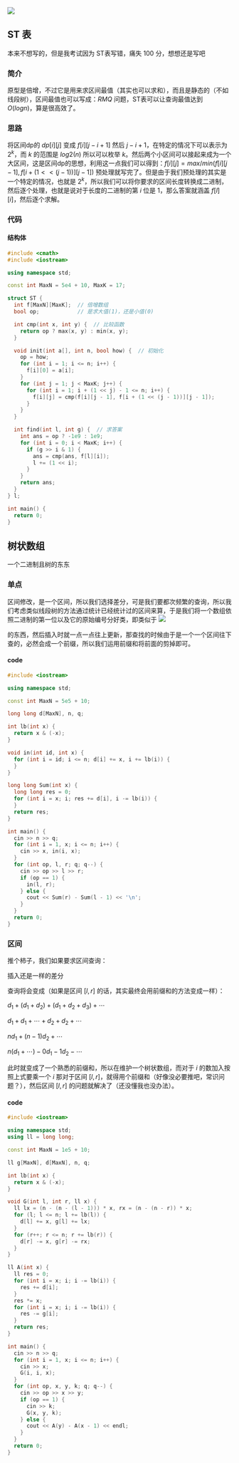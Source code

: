 ![](https://cache.yisu.com/upload/information/20200623/121/99783.gif)

## ST 表
本来不想写的，但是我考试因为 ST表写错，痛失 $100$ 分，想想还是写吧
### 简介
原型是倍增，不过它是用来求区间最值（其实也可以求和），而且是静态的（不如线段树），区间最值也可以写成：$RMQ$ 问题，ST表可以让查询最值达到 $O(logn)$，算是很高效了。
### 思路
将区间dp的 $dp[i][j]$ 变成 $f[i][j - i + 1]$ 然后
$j - i + 1$，在特定的情况下可以表示为 $2^k$，而 $k$ 的范围是 $log2(n)$ 所以可以枚举 $k$。然后两个小区间可以接起来成为一个大区间，这是区间dp的思想，利用这一点我们可以得到：$f[i][j] = max/min(f[i][j - 1], f[i + (1 << (j - 1))][j - 1])$ 预处理就写完了。但是由于我们预处理的其实是一个特定的情况，也就是 $2^k$，所以我们可以将你要求的区间长度转换成二进制，然后逐个处理，也就是说对于长度的二进制的第 $i$ 位是 $1$，那么答案就涵盖 $f[l][i]$，然后逐个求解。
### 代码
#### 结构体
```cpp
#include <cmath>
#include <iostream>

using namespace std;

const int MaxN = 5e4 + 10, MaxK = 17;

struct ST {
  int f[MaxN][MaxK];  // 倍增数组
  bool op;            // 是求大值(1)，还是小值(0)

  int cmp(int x, int y) {  // 比较函数
    return op ? max(x, y) : min(x, y);
  }

  void init(int a[], int n, bool how) {  // 初始化
    op = how;
    for (int i = 1; i <= n; i++) {
      f[i][0] = a[i];
    }
    for (int j = 1; j < MaxK; j++) {
      for (int i = 1; i + (1 << j) - 1 <= n; i++) {
        f[i][j] = cmp(f[i][j - 1], f[i + (1 << (j - 1))][j - 1]);
      }
    }
  }

  int find(int l, int g) {  // 求答案
    int ans = op ? -1e9 : 1e9;
    for (int i = 0; i < MaxK; i++) {
      if (g >> i & 1) {
        ans = cmp(ans, f[l][i]);
        l += (1 << i);
      }
    }
    return ans;
  }
} l;

int main() {
  return 0;
}
```
## 树状数组
一个二进制且树的东东
### 单点
区间修改，是一个区间，所以我们选择差分，可是我们要都次频繁的查询，所以我们考虑类似线段树的方法通过统计已经统计过的区间来算，于是我们将一个数组依照二进制的第一位以及它的原始编号分好类，即类似于
![](https://img2024.cnblogs.com/blog/2903414/202403/2903414-20240320223553187-956986045.png)

的东西，然后插入时就一点一点往上更新，那查找的时候由于是一个一个区间往下查的，必然会成一个前缀，所以我们运用前缀和将前面的剪掉即可。
#### code
```cpp
#include <iostream>

using namespace std;

const int MaxN = 5e5 + 10;

long long d[MaxN], n, q;

int lb(int x) {
  return x & (-x);
}

void in(int id, int x) {
  for (int i = id; i <= n; d[i] += x, i += lb(i)) {
  }
}

long long Sum(int x) {
  long long res = 0;
  for (int i = x; i; res += d[i], i -= lb(i)) {
  }
  return res;
}

int main() {
  cin >> n >> q;
  for (int i = 1, x; i <= n; i++) {
    cin >> x, in(i, x);
  }
  for (int op, l, r; q; q--) {
    cin >> op >> l >> r;
    if (op == 1) {
      in(l, r);
    } else {
      cout << Sum(r) - Sum(l - 1) << '\n';
    }
  }
  return 0;
}
```
### 区间
推个柿子，我们如果要求区间查询：

插入还是一样的差分

查询将会变成（如果是区间 $[l,r]$ 的话，其实最终会用前缀和的方法变成一样）：

$d_1+(d_1+d_2)+(d_1+d_2+d_3)+\cdots$

$d_1+d_1+\cdots+d_2+d_2+\cdots$

$nd_1+(n-1)d_2+\cdots$

$n(d_1+\cdots)-0d_1-1d_2-\cdots$

此时就变成了一个熟悉的前缀和，所以在维护一个树状数组，而对于 $i$ 的数加入按照上式要乘一个 $i$ 那对于区间 $[l, r]$，就得用个前缀和（好像没必要推吧，常识问题？），然后区间 $[l,r]$ 的问题就解决了（还没懂我也没办法）。
#### code
```cpp
#include <iostream>

using namespace std;
using ll = long long;

const int MaxN = 1e5 + 10;

ll g[MaxN], d[MaxN], n, q;

int lb(int x) {
  return x & (-x);
}

void G(int l, int r, ll x) {
  ll lx = (n - (n - (l - 1))) * x, rx = (n - (n - r)) * x;
  for (l; l <= n; l += lb(l)) {
    d[l] += x, g[l] += lx;
  }
  for (r++; r <= n; r += lb(r)) {
    d[r] -= x, g[r] -= rx;
  }
}

ll A(int x) {
  ll res = 0;
  for (int i = x; i; i -= lb(i)) {
    res += d[i];
  }
  res *= x;
  for (int i = x; i; i -= lb(i)) {
    res -= g[i];
  }
  return res;
} 

int main() {
  cin >> n >> q;
  for (int i = 1, x; i <= n; i++) {
    cin >> x;
    G(i, i, x);
  }
  for (int op, x, y, k; q; q--) {
    cin >> op >> x >> y;
    if (op == 1) {
      cin >> k;
      G(x, y, k);
    } else {
      cout << A(y) - A(x - 1) << endl;
    }
  }
  return 0;
}
```
